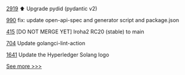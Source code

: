 
[2919](https://github.com/hyperledger/aries-cloudagent-python/pull/2919) :arrow_up: Upgrade pydid (pydantic v2)

[990](https://github.com/hyperledger/identus-cloud-agent/pull/990) fix: update open-api-spec and generator script and package.json

[415](https://github.com/hyperledger/iroha-java/pull/415) [DO NOT MERGE YET] Iroha2 RC20 (stable) to main

[704](https://github.com/hyperledger/fabric-gateway/pull/704) Update golangci-lint-action

[1641](https://github.com/hyperledger/solang/pull/1641) Update the Hyperledger Solang logo


[See more >>>](https://start-here.hyperledger.org/pull-requests)
